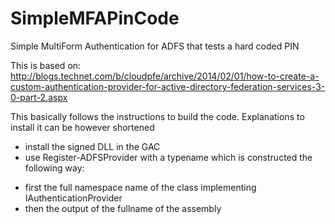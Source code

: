 # SimpleMFAPinCode
Simple MultiForm Authentication for ADFS that tests a hard coded PIN

This is based on: http://blogs.technet.com/b/cloudpfe/archive/2014/02/01/how-to-create-a-custom-authentication-provider-for-active-directory-federation-services-3-0-part-2.aspx

This basically follows the instructions to build the code.
Explanations to install it can be however shortened
- install the signed DLL in the GAC
- use Register-ADFSProvider with a typename which is constructed the following way:
 * first the full namespace name of the class implementing IAuthenticationProvider
 * then the output of the fullname of the assembly
 


